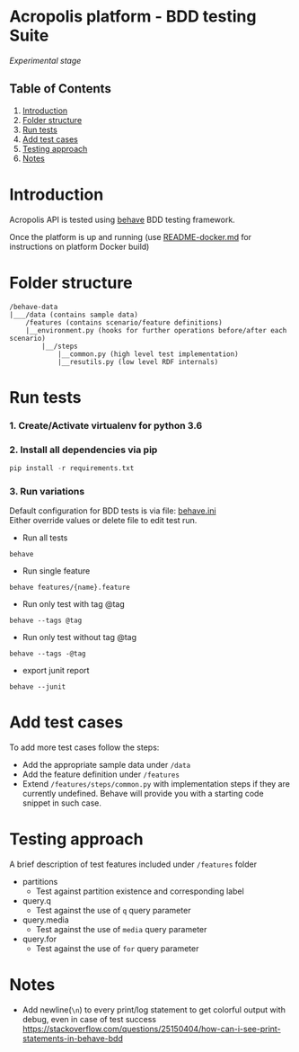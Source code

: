 # Acropolis platform - BDD testing Suite
*Experimental stage*




## Table of Contents
1. [Introduction](#intro)
2. [Folder structure](#folder)
3. [Run tests](#run)
4. [Add test cases](#add)
5. [Testing approach](#approach)
6. [Notes](#notes)

# Introduction<a name="intro"></a>

Acropolis API is tested using [behave](https://github.com/behave/behave) BDD testing framework.

Once the platform is up and running (use [README-docker.md](README-docker.md) for instructions on platform Docker build)


# Folder structure<a name="folder"></a>
```
/behave-data
|___/data (contains sample data)
	/features (contains scenario/feature definitions)
	|__environment.py (hooks for further operations before/after each scenario)
		|__/steps
			|__common.py (high level test implementation)
			|__resutils.py (low level RDF internals)
```
# Run tests<a name="run"></a>

### 1. Create/Activate virtualenv for python 3.6

### 2. Install all dependencies via pip

```python
pip install -r requirements.txt
```

### 3. Run variations

Default configuration for BDD tests is via file: [behave.ini](behave.ini)<br>
Either override values or delete file to edit test run.

-  Run all tests
```
behave
```
-  Run single feature
```
behave features/{name}.feature
```
-  Run only test with tag @tag
```
behave --tags @tag
```
-  Run only test without tag @tag
```
behave --tags -@tag
```
-  export junit report
```
behave --junit
```

# Add test cases<a name="add"></a>

To add more test cases follow the steps:
- Add the appropriate sample data under `/data`
- Add the feature definition under `/features`
- Extend `/features/steps/common.py` with implementation steps if they are currently undefined.
Behave will provide you with a starting code snippet in such case.

# Testing approach<a name="approach"></a>

A brief description of test features included under `/features` folder

- partitions
	- Test against partition existence and corresponding label
- query.q
	- Test against the use of `q` query parameter
- query.media
	- Test against the use of `media` query parameter
- query.for
	- Test against the use of `for` query parameter

# Notes<a name="notes"></a>

- Add newline(`\n`) to every print/log statement to get colorful output with debug, even in case of test success
https://stackoverflow.com/questions/25150404/how-can-i-see-print-statements-in-behave-bdd

